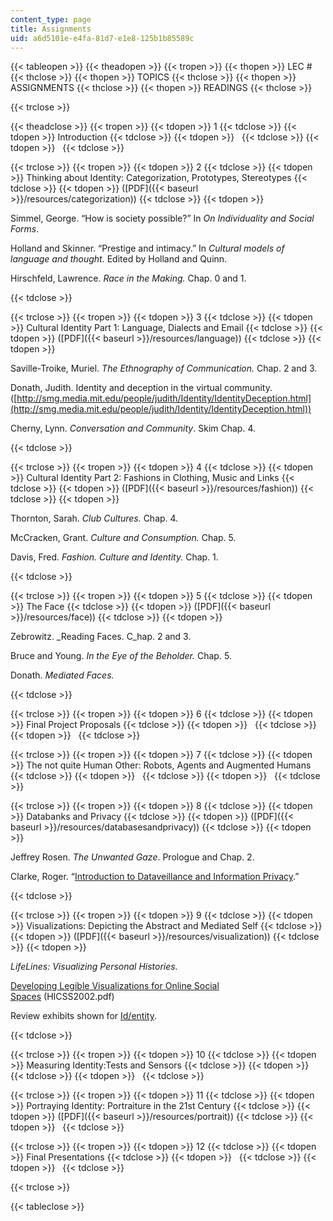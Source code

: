 ```yaml
---
content_type: page
title: Assignments
uid: a6d5101e-e4fa-81d7-e1e8-125b1b85589c
---
```


{{< tableopen >}}
{{< theadopen >}}
{{< tropen >}}
{{< thopen >}}
LEC #
{{< thclose >}}
{{< thopen >}}
TOPICS
{{< thclose >}}
{{< thopen >}}
ASSIGNMENTS
{{< thclose >}}
{{< thopen >}}
READINGS
{{< thclose >}}

{{< trclose >}}

{{< theadclose >}}
{{< tropen >}}
{{< tdopen >}}
1
{{< tdclose >}}
{{< tdopen >}}
Introduction
{{< tdclose >}}
{{< tdopen >}}
 
{{< tdclose >}}
{{< tdopen >}}
 
{{< tdclose >}}

{{< trclose >}}
{{< tropen >}}
{{< tdopen >}}
2
{{< tdclose >}}
{{< tdopen >}}
Thinking about Identity: Categorization, Prototypes, Stereotypes
{{< tdclose >}}
{{< tdopen >}}
([PDF]({{< baseurl >}}/resources/categorization))
{{< tdclose >}}
{{< tdopen >}}


Simmel, George. “How is society possible?” In _On Individuality and Social Forms_.

Holland and Skinner. “Prestige and intimacy.” In _Cultural models of language and thought._ Edited by Holland and Quinn.

Hirschfeld, Lawrence. _Race in the Making._ Chap. 0 and 1.


{{< tdclose >}}

{{< trclose >}}
{{< tropen >}}
{{< tdopen >}}
3
{{< tdclose >}}
{{< tdopen >}}
Cultural Identity Part 1: Language, Dialects and Email
{{< tdclose >}}
{{< tdopen >}}
([PDF]({{< baseurl >}}/resources/language))
{{< tdclose >}}
{{< tdopen >}}


Saville-Troike, Muriel. _The Ethnography of Communication._ Chap. 2 and 3.

Donath, Judith. Identity and deception in the virtual community.([http://smg.media.mit.edu/people/judith/Identity/IdentityDeception.html](http://smg.media.mit.edu/people/judith/Identity/IdentityDeception.html))

Cherny, Lynn. _Conversation and Community_. Skim Chap. 4.


{{< tdclose >}}

{{< trclose >}}
{{< tropen >}}
{{< tdopen >}}
4
{{< tdclose >}}
{{< tdopen >}}
Cultural Identity Part 2: Fashions in Clothing, Music and Links
{{< tdclose >}}
{{< tdopen >}}
([PDF]({{< baseurl >}}/resources/fashion))
{{< tdclose >}}
{{< tdopen >}}


Thornton, Sarah. _Club Cultures._ Chap. 4.

McCracken, Grant. _Culture and Consumption._ Chap. 5.

Davis, Fred. _Fashion. Culture and Identity._ Chap. 1.


{{< tdclose >}}

{{< trclose >}}
{{< tropen >}}
{{< tdopen >}}
5
{{< tdclose >}}
{{< tdopen >}}
The Face
{{< tdclose >}}
{{< tdopen >}}
([PDF]({{< baseurl >}}/resources/face))
{{< tdclose >}}
{{< tdopen >}}


Zebrowitz. _Reading Faces. C_hap. 2 and 3.

Bruce and Young. _In the Eye of the Beholder._ Chap. 5.

Donath. _Mediated Faces._


{{< tdclose >}}

{{< trclose >}}
{{< tropen >}}
{{< tdopen >}}
6
{{< tdclose >}}
{{< tdopen >}}
Final Project Proposals
{{< tdclose >}}
{{< tdopen >}}
 
{{< tdclose >}}
{{< tdopen >}}
 
{{< tdclose >}}

{{< trclose >}}
{{< tropen >}}
{{< tdopen >}}
7
{{< tdclose >}}
{{< tdopen >}}
The not quite Human Other: Robots, Agents and Augmented Humans
{{< tdclose >}}
{{< tdopen >}}
 
{{< tdclose >}}
{{< tdopen >}}
 
{{< tdclose >}}

{{< trclose >}}
{{< tropen >}}
{{< tdopen >}}
8
{{< tdclose >}}
{{< tdopen >}}
Databanks and Privacy
{{< tdclose >}}
{{< tdopen >}}
([PDF]({{< baseurl >}}/resources/databasesandprivacy))
{{< tdclose >}}
{{< tdopen >}}


Jeffrey Rosen. _The Unwanted Gaze_. Prologue and Chap. 2.

Clarke, Roger. “[Introduction to Dataveillance and Information Privacy](http://www.rogerclarke.com/DV/Intro.html).”


{{< tdclose >}}

{{< trclose >}}
{{< tropen >}}
{{< tdopen >}}
9
{{< tdclose >}}
{{< tdopen >}}
Visualizations: Depicting the Abstract and Mediated Self
{{< tdclose >}}
{{< tdopen >}}
([PDF]({{< baseurl >}}/resources/visualization))
{{< tdclose >}}
{{< tdopen >}}


_LifeLines: Visualizing Personal Histories._

[Developing Legible Visualizations for Online Social Spaces](http://smg.media.mit.edu/papers/danah/HICSS2002.pdf) (HICSS2002.pdf)

Review exhibits shown for [Id/entity](http://identity.media.mit.edu/exhibition.html).


{{< tdclose >}}

{{< trclose >}}
{{< tropen >}}
{{< tdopen >}}
10
{{< tdclose >}}
{{< tdopen >}}
Measuring Identity:Tests and Sensors
{{< tdclose >}}
{{< tdopen >}}
 
{{< tdclose >}}
{{< tdopen >}}
 
{{< tdclose >}}

{{< trclose >}}
{{< tropen >}}
{{< tdopen >}}
11
{{< tdclose >}}
{{< tdopen >}}
Portraying Identity: Portraiture in the 21st Century
{{< tdclose >}}
{{< tdopen >}}
([PDF]({{< baseurl >}}/resources/portrait))
{{< tdclose >}}
{{< tdopen >}}
 
{{< tdclose >}}

{{< trclose >}}
{{< tropen >}}
{{< tdopen >}}
12
{{< tdclose >}}
{{< tdopen >}}
Final Presentations
{{< tdclose >}}
{{< tdopen >}}
 
{{< tdclose >}}
{{< tdopen >}}
 
{{< tdclose >}}

{{< trclose >}}

{{< tableclose >}}
